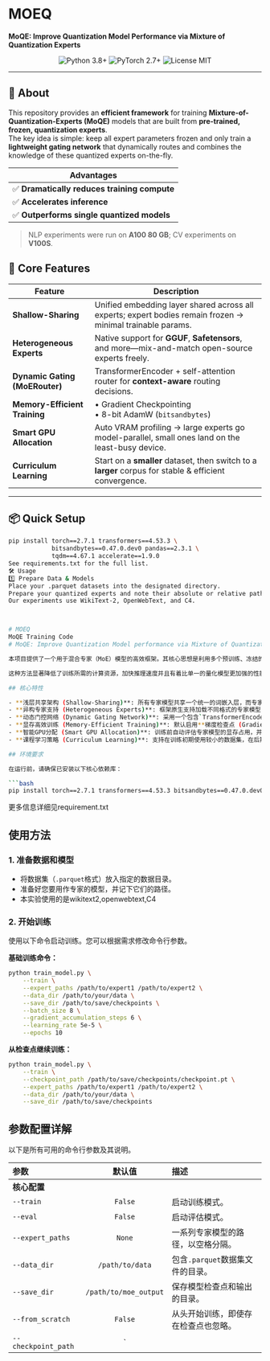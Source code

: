 # MOEQ  
**MoQE: Improve Quantization Model Performance via Mixture of Quantization Experts**

<p align="center">
  <img alt="Python 3.8+" src="https://img.shields.io/badge/python-3.8+-blue.svg"/>
  <img alt="PyTorch 2.7+" src="https://img.shields.io/badge/PyTorch-2.7+-orange.svg"/>
  <img alt="License MIT" src="https://img.shields.io/badge/license-MIT-green.svg"/>
</p>

---

## 📌 About
This repository provides an **efficient framework** for training **Mixture-of-Quantization-Experts (MoQE)** models that are built from **pre-trained, frozen, quantization experts**.  
The key idea is simple: keep all expert parameters frozen and only train a **lightweight gating network** that dynamically routes and combines the knowledge of these quantized experts on-the-fly.

| Advantages |
| --- |
| ✅ **Dramatically reduces training compute** |
| ✅ **Accelerates inference** |
| ✅ **Outperforms single quantized models** |

> NLP experiments were run on **A100 80 GB**; CV experiments on **V100S**.


## 🚀 Core Features

| Feature | Description |
| --- | --- |
| **Shallow-Sharing** | Unified embedding layer shared across all experts; expert bodies remain frozen → minimal trainable params. |
| **Heterogeneous Experts** | Native support for **GGUF**, **Safetensors**, and more—mix-and-match open-source experts freely. |
| **Dynamic Gating (MoERouter)** | TransformerEncoder + self-attention router for **context-aware** routing decisions. |
| **Memory-Efficient Training** | • Gradient Checkpointing<br>• 8-bit AdamW (`bitsandbytes`) |
| **Smart GPU Allocation** | Auto VRAM profiling → large experts go model-parallel, small ones land on the least-busy device. |
| **Curriculum Learning** | Start on a **smaller** dataset, then switch to a **larger** corpus for stable & efficient convergence. |

---

## 📦 Quick Setup

```bash
pip install torch==2.7.1 transformers==4.53.3 \
            bitsandbytes==0.47.0.dev0 pandas==2.3.1 \
            tqdm==4.67.1 accelerate==1.9.0
See requirements.txt for the full list.
🛠️ Usage
1️⃣ Prepare Data & Models
Place your .parquet datasets into the designated directory.
Prepare your quantized experts and note their absolute or relative paths.
Our experiments use WikiText-2, OpenWebText, and C4.



# MOEQ
MoQE Training Code
# MoQE: Improve Quantization Model performance via Mixture of Quantization Experts.

本项目提供了一个用于混合专家（MoE）模型的高效框架。其核心思想是利用多个预训练、冻结的经过量化的“专家”大语言模型，并仅训练一个轻量级的门控网络来学习如何根据输入动态地路由和组合这些量化专家的知识。

这种方法显著降低了训练所需的计算资源，加快推理速度并且有着比单一的量化模型更加强的性能。论文中的NLP实验在A100 80GB的显卡上完成，CV实验在V100S上完成。

## 核心特性

- **浅层共享架构 (Shallow-Sharing)**: 所有专家模型共享一个统一的词嵌入层，而专家自身的主体参数保持冻结，极大地减少了可训练参数量。
- **异构专家支持 (Heterogeneous Experts)**: 框架原生支持加载不同格式的专家模型，包括 GGUF 和 Safetensors，允许灵活组合来自开源社区的各类模型。
- **动态门控网络 (Dynamic Gating Network)**: 采用一个包含`TransformerEncoder`和自注意力机制的复杂`MoERouter`，能够捕捉输入序列的深层上下文信息以做出更精准的路由决策。。
- **显存高效训练 (Memory-Efficient Training)**: 默认启用**梯度检查点 (Gradient Checkpointing)**、**8-bit AdamW 优化器**以在标准单卡上实现多专家模型的稳定训练。
- **智能GPU分配 (Smart GPU Allocation)**: 训练前自动评估专家模型的显存占用，并将大型模型配置为跨多GPU的模型并行模式，小型模型则分配至当前最空闲的设备。
- **课程学习策略 (Curriculum Learning)**: 支持在训练初期使用较小的数据集，在后期切换到更大的数据集，以实现更稳定和高效的收敛。

## 环境要求

在运行前，请确保已安装以下核心依赖库：

```bash
pip install torch==2.7.1 transformers==4.53.3 bitsandbytes==0.47.0.dev0 pandas==2.3.1 tqdm==4.67.1 accelerate==1.9.0
```
更多信息详细见requirement.txt

## 使用方法

### 1. 准备数据和模型
- 将数据集（`.parquet`格式）放入指定的数据目录。
- 准备好您要用作专家的模型，并记下它们的路径。
- 本实验使用的是wikitext2,openwebtext,C4
### 2. 开始训练
使用以下命令启动训练。您可以根据需求修改命令行参数。

**基础训练命令：**
```bash
python train_model.py \
    --train \
    --expert_paths /path/to/expert1 /path/to/expert2 \
    --data_dir /path/to/your/data \
    --save_dir /path/to/save/checkpoints \
    --batch_size 8 \
    --gradient_accumulation_steps 6 \
    --learning_rate 5e-5 \
    --epochs 10
```

**从检查点继续训练：**
```bash
python train_model.py \
    --train \
    --checkpoint_path /path/to/save/checkpoints/checkpoint.pt \
    --expert_paths /path/to/expert1 /path/to/expert2 \
    --data_dir /path/to/your/data \
    --save_dir /path/to/save/checkpoints
```

## 参数配置详解

以下是所有可用的命令行参数及其说明。

| 参数 | 默认值 | 描述 |
|:---|:---:|:---|
| **核心配置** | | |
| `--train` | `False` | 启动训练模式。 |
| `--eval` | `False` | 启动评估模式。 |
| `--expert_paths` | `None` | 一系列专家模型的路径，以空格分隔。 |
| `--data_dir` | `/path/to/data` | 包含`.parquet`数据集文件的目录。 |
| `--save_dir` | `/path/to/moe_output` | 保存模型检查点和输出的目录。 |
| `--from_scratch` | `False` | 从头开始训练，即使存在检查点也忽略。 |
| `--checkpoint_path` | `

